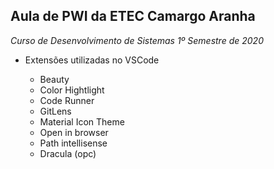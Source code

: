 ## Aula de PWI da ETEC Camargo Aranha

*Curso de Desenvolvimento de Sistemas 1º Semestre de 2020*

 - Extensões utilizadas no VSCode
 
	 - Beauty   	 
	 - Color Hightlight   
	 - Code Runner    
	 -  GitLens
	 - Material Icon Theme  
	 -  Open in browser   
	  - Path intellisense    
	  - Dracula (opc)